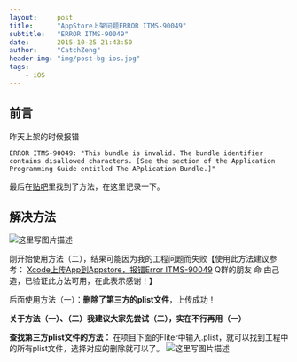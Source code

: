 ```yaml
---
layout:     post
title:      "AppStore上架问题ERROR ITMS-90049"
subtitle:   "ERROR ITMS-90049"
date:       2015-10-25 21:43:50
author:     "CatchZeng"
header-img: "img/post-bg-ios.jpg"
tags:
    - iOS
---
```

<span id="busuanzi_container_page_pv"></span>


## 前言

昨天上架的时候报错
```
ERROR ITMS-90049: "This bundle is invalid. The bundle identifier contains disallowed characters. [See the section of the Application Programming Guide entitled The APplication Bundle.]"
```
最后在[贴吧](http://tieba.baidu.com/p/4116151851)里找到了方法，在这里记录一下。


## 解决方法

![这里写图片描述](http://img.blog.csdn.net/20151024163556206)

刚开始使用方法（二），结果可能因为我的工程问题而失败【使用此方法建议参考： [Xcode上传App到Appstore，报错Error ITMS-90049](http://blog.csdn.net/h1101723183/article/details/49339681) Q群的朋友 命 甴己造，已验证此方法可用，在此表示感谢！】

后面使用方法（一）：**删除了第三方的plist文件**，上传成功！

**关于方法（一）、（二）我建议大家先尝试（二），实在不行再用（一）**

**查找第三方plist文件的方法：**
在项目下面的Fliter中输入.plist，就可以找到工程中的所有plist文件，选择对应的删除就可以了。
![这里写图片描述](http://img.blog.csdn.net/20151024163752361)
